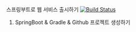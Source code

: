 스프링부트로 웹 서비스 출시하기 [![Build Status](https://travis-ci.org/tysonchae/spring-webservice.svg?branch=master)](https://travis-ci.org/tysonchae/spring-webservice)
1. SpringBoot & Gradle & Github 프로젝트 생성하기
